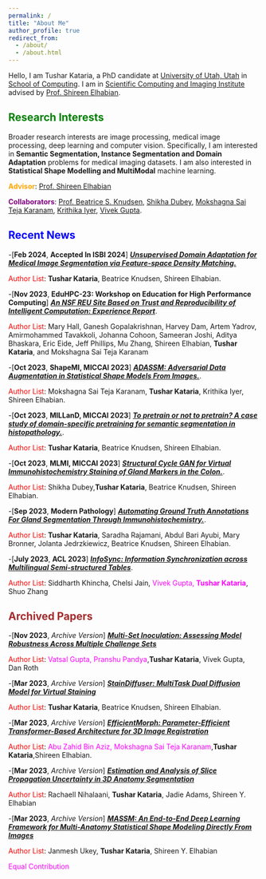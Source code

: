 ```yaml
---
permalink: /
title: "About Me"
author_profile: true
redirect_from: 
  - /about/
  - /about.html
---
```



Hello, I am Tushar Kataria, a PhD candidate at [University of Utah, Utah](https://www.utah.edu/) in [School of Computing](https://www.cs.utah.edu/). I am in [Scientific Computing and Imaging Institute](https://www.sci.utah.edu/) advised by [Prof. Shireen Elhabian](https://www.sci.utah.edu/~shireen/).

<span style="color:green;">Research Interests</span>
------
Broader research interests are image processing, medical image processing, deep learning and computer vision. Specifically, I am interested in **Semantic Segmentation, Instance Segmentation and Domain Adaptation** problems for medical imaging datasets. I am also interested in **Statistical Shape Modelling and MultiModal** machine learning.

<span style="color:orange;">**Advisor**</span>: [Prof. Shireen Elhabian](https://www.sci.utah.edu/~shireen/)

<span style="color:purple;">**Collaborators**</span>: [Prof. Beatrice S. Knudsen](https://healthcare.utah.edu/fad/mddetail.php?physicianID=u6028236#tabAcademic), [Shikha Dubey](https://sites.google.com/view/shikha-dubey/), [Mokshagna Sai Teja Karanam](https://www.linkedin.com/in/mokshagna-sai-teja-karanam-372022169/), [Krithika Iyer](https://www.linkedin.com/in/iyerkrithika21/), [Vivek Gupta](https://vgupta123.github.io/). 

<span style="color:blue;">Recent News</span>
------
-[**Feb 2024**, **Accepted In ISBI 2024**] [***Unsupervised Domain Adaptation for Medical Image Segmentation via Feature-space Density Matching.***](https://arxiv.org/abs/2305.05789)

<span style="color:red;">Author List</span>: **Tushar Kataria**, Beatrice Knudsen, Shireen  Elhabian.

-[**Nov 2023**, **EduHPC-23: Workshop on Education for High Performance Computing**] [***An NSF REU Site Based on Trust and Reproducibility of Intelligent Computation: Experience Report***](https://dl.acm.org/doi/abs/10.1145/3624062.3624100).

<span style="color:red;">Author  List</span>: Mary Hall, Ganesh Gopalakrishnan, Harvey Dam, Artem Yadrov, Amirmohammed Tavakkoli, Johanna Cohoon, Sameeran Joshi, Aditya Bhaskara, Eric Eide, Jeff Phillips, Mu Zhang, Shireen Elhabian, **Tushar Kataria**, and Mokshagna Sai Teja Karanam 

-[**Oct 2023**, **ShapeMI, MICCAI 2023**] [***ADASSM: Adversarial Data Augmentation in Statistical Shape Models From Images.***](https://link.springer.com/chapter/10.1007/978-3-031-46914-5_8).

<span style="color:red;">Author  List</span>: Mokshagna Sai Teja Karanam, **Tushar Kataria**, Krithika Iyer, Shireen Elhabian.

-[**Oct 2023**, **MILLanD, MICCAI 2023**] [***To pretrain or not to pretrain? A case study of domain-specific pretraining for semantic segmentation in histopathology.***](https://link.springer.com/chapter/10.1007/978-3-031-44917-8_24).

<span style="color:red;">Author List</span>: **Tushar Kataria**, Beatrice Knudsen, Shireen  Elhabian.

-[**Oct 2023**, **MLMI, MICCAI 2023**] [***Structural Cycle GAN for Virtual Immunohistochemistry Staining of Gland Markers in the Colon.***](https://link.springer.com/chapter/10.1007/978-3-031-45676-3_45).

<span style="color:red;">Author List</span>: Shikha Dubey,**Tushar Kataria**, Beatrice Knudsen, Shireen  Elhabian.

-[**Sep 2023**, **Modern Pathology**] [***Automating Ground Truth Annotations For Gland Segmentation Through Immunohistochemistry.***](https://www.sciencedirect.com/science/article/pii/S0893395223002363?dgcid=coauthor).

<span style="color:red;">Author List</span>: **Tushar Kataria**, Saradha Rajamani, Abdul Bari Ayubi, Mary Bronner, Jolanta Jedrzkiewicz, Beatrice Knudsen,  Shireen Elhabian. 

-[**July 2023**, **ACL 2023**] [***InfoSync: Information Synchronization across Multilingual Semi-structured Tables***](https://aclanthology.org/2023.findings-acl.159/).

<span style="color:red;">Author List</span>: Siddharth Khincha, Chelsi Jain, <span style="color:magenta;">Vivek Gupta, **Tushar Kataria**</span>, Shuo Zhang

<span style="color:brown;">Archived Papers</span>
------

-[**Nov 2023**, *Archive Version*] [***Multi-Set Inoculation: Assessing Model Robustness Across Multiple Challenge Sets***](https://arxiv.org/abs/2311.08662)

<span style="color:red;">Author List</span>: <span style="color:magenta;">Vatsal Gupta, Pranshu Pandya</span>,**Tushar Kataria**, Vivek Gupta, Dan Roth

-[**Mar 2023**, *Archive Version*] [***StainDiffuser: MultiTask Dual Diffusion Model for Virtual Staining***](https://arxiv.org/abs/2403.11340)

<span style="color:red;">Author List</span>: **Tushar Kataria**, Beatrice Knudsen, Shireen  Elhabian.

-[**Mar 2023**, *Archive Version*] [***EfficientMorph: Parameter-Efficient Transformer-Based Architecture for 3D Image Registration***](https://arxiv.org/abs/2403.11026)

<span style="color:red;">Author List</span>: <span style="color:magenta;">Abu Zahid Bin Aziz, Mokshagna Sai Teja Karanam</span>,**Tushar Kataria**,Shireen  Elhabian.

-[**Mar 2023**, *Archive Version*] [***Estimation and Analysis of Slice Propagation Uncertainty in 3D Anatomy Segmentation***](https://arxiv.org/abs/2403.12290)

<span style="color:red;">Author List</span>: Rachaell Nihalaani, **Tushar Kataria**, Jadie Adams, Shireen Y. Elhabian

-[**Mar 2023**, *Archive Version*] [***MASSM: An End-to-End Deep Learning Framework for Multi-Anatomy Statistical Shape Modeling Directly From Images***](https://arxiv.org/abs/2403.11008)

<span style="color:red;">Author List</span>: Janmesh Ukey, **Tushar Kataria**, Shireen Y. Elhabian


<span style="color:magenta;">Equal Contribution</span>

